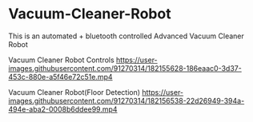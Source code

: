 # Vacuum-Cleaner-Robot
This is an automated + bluetooth controlled Advanced Vacuum Cleaner Robot 




Vacuum Cleaner Robot Controls
https://user-images.githubusercontent.com/91270314/182155628-186eaac0-3d37-453c-880e-a5f46e72c51e.mp4



Vacuum Cleaner Robot(Floor Detection)
https://user-images.githubusercontent.com/91270314/182156538-22d26949-394a-494e-aba2-0008b6ddee99.mp4

